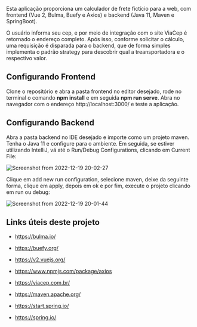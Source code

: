 
Esta aplicação proporciona um calculador de frete fictício para a web, com frontend (Vue 2, Bulma, Buefy e Axios) e backend (Java 11, Maven e SpringBoot). 

O usuário informa seu cep, e por meio de integração com o site ViaCep é retornado o endereço completo. Após isso, conforme solicitar o cálculo, uma requisição é disparada para o backend, que de forma simples implementa o padrão strategy para descobrir qual a treansportadora e o respectivo valor.  


## Configurando Frontend

Clone o repositório e abra a pasta frontend no editor desejado, rode no terminal o comando <b>npm install</b> e em seguida <b>npm run serve</b>. Abra no navegador com o endereço http://localhost:3000/ e teste a aplicação. 

## Configurando Backend

Abra a pasta backend no IDE desejado e importe como um projeto maven. Tenha o Java 11 e configure para o ambiente. Em seguida, se estiver utilizando IntelliJ, vá até o Run/Debug Configurations, clicando em Current File:

![Screenshot from 2022-12-19 20-02-27](https://user-images.githubusercontent.com/65973246/208544917-d14c5466-6d78-4557-9c44-5376fc133738.png)

Clique em add new run configuration, selecione maven, deixe da seguinte forma, clique em apply, depois em ok e por fim, execute o projeto clicando em run ou debug:

![Screenshot from 2022-12-19 20-01-44](https://user-images.githubusercontent.com/65973246/208545288-405b4a15-490c-4aaa-9ae8-5fb65d3eb5ec.png)

## Links úteis deste projeto
* https://bulma.io/
* https://buefy.org/
* https://v2.vuejs.org/
* https://www.npmjs.com/package/axios
* https://viacep.com.br/

* https://maven.apache.org/
* https://start.spring.io/
* https://spring.io/


